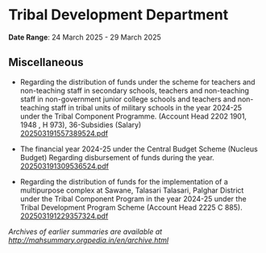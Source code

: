 # Tribal Development Department

**Date Range**: 24 March 2025 - 29 March 2025


## Miscellaneous
- Regarding the distribution of funds under the scheme for teachers and non-teaching staff in secondary schools, teachers and non-teaching staff in non-government junior college schools and teachers and non-teaching staff in tribal units of military schools in the year 2024-25 under the Tribal Component Programme. (Account Head 2202 1901, 1948 , H 973), 36-Subsidies (Salary)\
  [202503191557389524.pdf](https://gr.maharashtra.gov.in/Site/Upload/Government%20Resolutions/English/202503191557389524.pdf)

- The financial year 2024-25 under the Central Budget Scheme (Nucleus                           Budget) Regarding disbursement of funds during the year.\
  [202503191309536524.pdf](https://gr.maharashtra.gov.in/Site/Upload/Government%20Resolutions/English/202503191309536524.pdf)

- Regarding the distribution of funds for the implementation of a multipurpose complex at Sawane, Talasari Talasari, Palghar District under the Tribal Component Program in the year 2024-25 under the Tribal Development Program Scheme (Account Head 2225 C 885).\
  [202503191229357324.pdf](https://gr.maharashtra.gov.in/Site/Upload/Government%20Resolutions/English/202503191229357324.pdf)


*Archives of earlier summaries are available at http://mahsummary.orgpedia.in/en/archive.html*